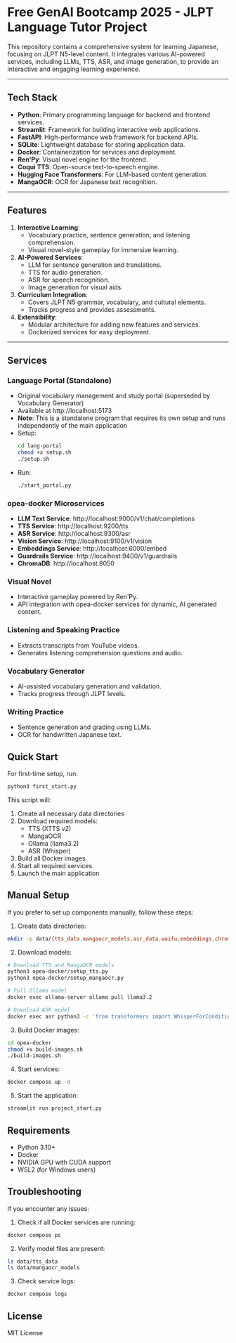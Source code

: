 # Free GenAI Bootcamp 2025 - JLPT Language Tutor Project

This repository contains a comprehensive system for learning Japanese, focusing on JLPT N5-level content. It integrates various AI-powered services, including LLMs, TTS, ASR, and image generation, to provide an interactive and engaging learning experience.

---

## **Tech Stack**
- **Python**: Primary programming language for backend and frontend services.
- **Streamlit**: Framework for building interactive web applications.
- **FastAPI**: High-performance web framework for backend APIs.
- **SQLite**: Lightweight database for storing application data.
- **Docker**: Containerization for services and deployment.
- **Ren'Py**: Visual novel engine for the frontend.
- **Coqui TTS**: Open-source text-to-speech engine.
- **Hugging Face Transformers**: For LLM-based content generation.
- **MangaOCR**: OCR for Japanese text recognition.

---

## **Features**
1. **Interactive Learning**: 
   - Vocabulary practice, sentence generation, and listening comprehension.
   - Visual novel-style gameplay for immersive learning.
2. **AI-Powered Services**:
   - LLM for sentence generation and translations.
   - TTS for audio generation.
   - ASR for speech recognition.
   - Image generation for visual aids.
3. **Curriculum Integration**:
   - Covers JLPT N5 grammar, vocabulary, and cultural elements.
   - Tracks progress and provides assessments.
4. **Extensibility**:
   - Modular architecture for adding new features and services.
   - Dockerized services for easy deployment.

---

## **Services**
### **Language Portal** (Standalone)
- Original vocabulary management and study portal (superseded by Vocabulary Generator)
- Available at http://localhost:5173
- **Note**: This is a standalone program that requires its own setup and runs independently of the main application
- Setup:
  ```bash
  cd lang-portal
  chmod +x setup.sh
  ./setup.sh
  ```
- Run:
  ```bash
  ./start_portal.py
  ```

### **opea-docker Microservices**
- **LLM Text Service**: http://localhost:9000/v1/chat/completions
- **TTS Service**: http://localhost:9200/tts
- **ASR Service**: http://localhost:9300/asr
- **Vision Service**: http://localhost:9100/v1/vision
- **Embeddings Service**: http://localhost:6000/embed
- **Guardrails Service**: http://localhost:9400/v1/guardrails
- **ChromaDB**: http://localhost:8050

### **Visual Novel**
- Interactive gameplay powered by Ren'Py.
- API integration with opea-docker services for dynamic, AI generated content.

### **Listening and Speaking Practice**
- Extracts transcripts from YouTube videos.
- Generates listening comprehension questions and audio.

### **Vocabulary Generator**
- AI-assisted vocabulary generation and validation.
- Tracks progress through JLPT levels.

### **Writing Practice**
- Sentence generation and grading using LLMs.
- OCR for handwritten Japanese text.

## **Quick Start**

For first-time setup, run:

```bash
python3 first_start.py
```

This script will:
1. Create all necessary data directories
2. Download required models:
   - TTS (XTTS v2)
   - MangaOCR
   - Ollama (llama3.2)
   - ASR (Whisper)
3. Build all Docker images
4. Start all required services
5. Launch the main application

## **Manual Setup**

If you prefer to set up components manually, follow these steps:

1. Create data directories:
```bash
mkdir -p data/{tts_data,mangaocr_models,asr_data,waifu,embeddings,chroma_data,ollama_data,shared_db}
```

2. Download models:
```bash
# Download TTS and MangaOCR models
python3 opea-docker/setup_tts.py
python3 opea-docker/setup_mangaocr.py

# Pull Ollama model
docker exec ollama-server ollama pull llama3.2

# Download ASR model
docker exec asr python3 -c 'from transformers import WhisperForConditionalGeneration; WhisperForConditionalGeneration.from_pretrained("openai/whisper-base")'
```

3. Build Docker images:
```bash
cd opea-docker
chmod +x build-images.sh
./build-images.sh
```

4. Start services:
```bash
docker compose up -d
```

5. Start the application:
```bash
streamlit run project_start.py
```

## **Requirements**

- Python 3.10+
- Docker
- NVIDIA GPU with CUDA support
- WSL2 (for Windows users)

## **Troubleshooting**

If you encounter any issues:

1. Check if all Docker services are running:
```bash
docker compose ps
```

2. Verify model files are present:
```bash
ls data/tts_data
ls data/mangaocr_models
```

3. Check service logs:
```bash
docker compose logs
```

## **License**

MIT License